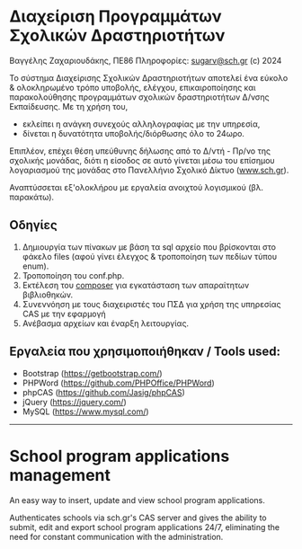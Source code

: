 Διαχείριση Προγραμμάτων Σχολικών Δραστηριοτήτων
===================

Βαγγέλης Ζαχαριουδάκης, ΠΕ86
Πληροφορίες: sugarv@sch.gr
(c) 2024

Το σύστημα Διαχείρισης Σχολικών Δραστηριοτήτων αποτελεί ένα εύκολο & ολοκληρωμένο τρόπο υποβολής, ελέγχου, επικαιροποίησης και παρακολούθησης προγραμμάτων σχολικών δραστηριοτήτων Δ/νσης Εκπαίδευσης.
Με τη χρήση του, 
- εκλείπει η ανάγκη συνεχούς αλληλογραφίας με την υπηρεσία, 
- δίνεται η δυνατότητα υποβολής/διόρθωσης όλο το 24ωρο.

Επιπλέον, επέχει θέση υπεύθυνης δήλωσης από το Δ/ντή - Πρ/νο της σχολικής μονάδας, διότι η είσοδος σε αυτό γίνεται μέσω του επίσημου λογαριασμού της μονάδας στο Πανελλήνιο Σχολικό Δίκτυο (www.sch.gr).

Αναπτύσσεται εξ'ολοκλήρου με εργαλεία ανοιχτού λογισμικού (βλ. παρακάτω).


Οδηγίες
--------
1. Δημιουργία των πίνακων με βάση τα sql αρχείο που βρίσκονται στο φάκελο files (αφού γίνει έλεγχος & τροποποίηση των πεδίων τύπου enum).
2. Τροποποίηση του conf.php.
3. Εκτέλεση του [composer](https://getcomposer.org/) για εγκατάσταση των απαραίτητων βιβλιοθηκών.
4. Συνεννόηση με τους διαχειριστές του ΠΣΔ για χρήση της υπηρεσίας CAS με την εφαρμογή
5. Ανέβασμα αρχείων και έναρξη λειτουργίας.


Εργαλεία που χρησιμοποιήθηκαν / Tools used:
---------------------------
- Bootstrap (https://getbootstrap.com/)
- PHPWord (https://github.com/PHPOffice/PHPWord)
- phpCAS (https://github.com/Jasig/phpCAS)
- jQuery (https://jquery.com/)
- MySQL (https://www.mysql.com/)


----------

School program applications management
====================

An easy way to insert, update and view school program applications.

Authenticates schools via sch.gr's CAS server and gives the ability to submit, edit and export school program applications 24/7, eliminating the need for constant communication with the administration.
